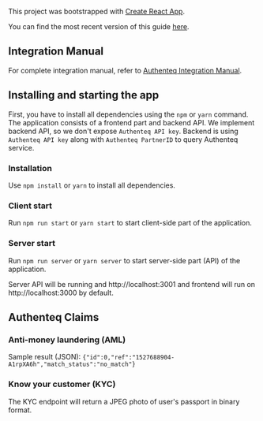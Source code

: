 This project was bootstrapped with [Create React App](https://github.com/facebookincubator/create-react-app).

You can find the most recent version of this guide [here](https://github.com/facebookincubator/create-react-app/blob/master/packages/react-scripts/template/README.md).

## Integration Manual

For complete integration manual, refer to [Authenteq Integration Manual](https://authenteq.atlassian.net/wiki/spaces/CG/pages/98953/Authenteq+ID+Implementation+Guide).

## Installing and starting the app

First, you have to install all dependencies using the `npm` or `yarn` command. The application consists of a frontend part and backend API. We implement backend API, so we don't expose `Authenteq API key`. Backend is using `Authenteq API key` along with `Authenteq PartnerID` to query Authenteq service.

### Installation

Use `npm install` or `yarn` to install all dependencies.

### Client start

Run `npm run start` or `yarn start` to start client-side part of the application.

### Server start
Run `npm run server` or `yarn server` to start server-side part (API) of the application.

Server API will be running and http://localhost:3001 and frontend will run on http://localhost:3000 by default.

## Authenteq Claims

### Anti-money laundering (AML)

Sample result (JSON):
  `{"id":0,"ref":"1527688904-A1rpXA6h","match_status":"no_match"}`

### Know your customer (KYC)

The KYC endpoint will return a JPEG photo of user's passport in binary format.
